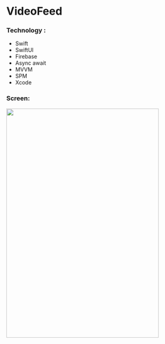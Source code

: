 # VideoFeed

### Technology :

- Swift
- SwiftUI
- Firebase
- Async await
- MVVM
- SPM
- Xcode


### Screen:

<img src="https://github.com/alamin39/VideoFeed/assets/39402639/e2daeac8-156c-47a4-96ca-eb4b21268bfb" width="400" height="600">

